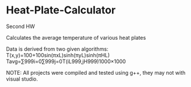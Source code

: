# Heat-Plate-Calculator

Second HW

Calculates the average temperature of various heat plates

Data is derived from two given algorithms:                                                   
T(x,y)=100+100sin(πxL)sinh(πyL)sinh(πHL)                                      
Tavg=∑999i=0∑999j=0T(iL999,jH999)1000×1000                                         

NOTE: All projects were compiled and tested using g++, they may not with visual studio.
